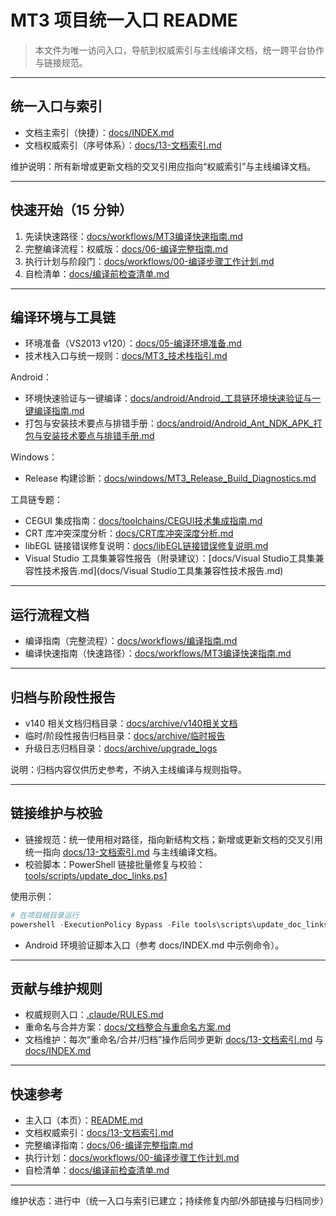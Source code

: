 # MT3 项目统一入口 README

> 本文件为唯一访问入口，导航到权威索引与主线编译文档，统一跨平台协作与链接规范。

---

## 统一入口与索引

- 文档主索引（快捷）：[docs/INDEX.md](docs/INDEX.md)
- 文档权威索引（序号体系）：[docs/13-文档索引.md](docs/13-文档索引.md)

维护说明：所有新增或更新文档的交叉引用应指向“权威索引”与主线编译文档。

---

## 快速开始（15 分钟）

1) 先读快速路径：[docs/workflows/MT3编译快速指南.md](docs/workflows/MT3编译快速指南.md)
2) 完整编译流程：权威版：[docs/06-编译完整指南.md](docs/06-编译完整指南.md)
3) 执行计划与阶段门：[docs/workflows/00-编译步骤工作计划.md](docs/workflows/00-编译步骤工作计划.md)
4) 自检清单：[docs/编译前检查清单.md](docs/编译前检查清单.md)

---

## 编译环境与工具链

- 环境准备（VS2013 v120）：[docs/05-编译环境准备.md](docs/05-编译环境准备.md)
- 技术栈入口与统一规则：[docs/MT3_技术栈指引.md](docs/MT3_技术栈指引.md)

Android：

- 环境快速验证与一键编译：[docs/android/Android_工具链环境快速验证与一键编译指南.md](docs/android/Android_工具链环境快速验证与一键编译指南.md)
- 打包与安装技术要点与排错手册：[docs/android/Android_Ant_NDK_APK_打包与安装技术要点与排错手册.md](docs/android/Android_Ant_NDK_APK_打包与安装技术要点与排错手册.md)

Windows：

- Release 构建诊断：[docs/windows/MT3_Release_Build_Diagnostics.md](docs/windows/MT3_Release_Build_Diagnostics.md)

工具链专题：

- CEGUI 集成指南：[docs/toolchains/CEGUI技术集成指南.md](docs/toolchains/CEGUI技术集成指南.md)
- CRT 库冲突深度分析：[docs/CRT库冲突深度分析.md](docs/CRT库冲突深度分析.md)
- libEGL 链接错误修复说明：[docs/libEGL链接错误修复说明.md](docs/libEGL链接错误修复说明.md)
- Visual Studio 工具集兼容性报告（附录建议）：[docs/Visual Studio工具集兼容性技术报告.md](docs/Visual Studio工具集兼容性技术报告.md)

---

## 运行流程文档

- 编译指南（完整流程）：[docs/workflows/编译指南.md](docs/workflows/编译指南.md)
- 编译快速指南（快速路径）：[docs/workflows/MT3编译快速指南.md](docs/workflows/MT3编译快速指南.md)

---

## 归档与阶段性报告

- v140 相关文档归档目录：[docs/archive/v140相关文档](docs/archive/v140相关文档)
- 临时/阶段性报告归档目录：[docs/archive/临时报告](docs/archive/临时报告)
- 升级日志归档目录：[docs/archive/upgrade_logs](docs/archive/upgrade_logs)

说明：归档内容仅供历史参考，不纳入主线编译与规则指导。

---

## 链接维护与校验

- 链接规范：统一使用相对路径，指向新结构文档；新增或更新文档的交叉引用统一指向 [docs/13-文档索引.md](docs/13-文档索引.md) 与主线编译文档。
- 校验脚本：PowerShell 链接批量修复与校验：[tools/scripts/update_doc_links.ps1](tools/scripts/update_doc_links.ps1)

使用示例：

```powershell
# 在项目根目录运行
powershell -ExecutionPolicy Bypass -File tools\scripts\update_doc_links.ps1 -DocsPath ".\docs" -FixInternalLinks -CheckExternalLinks
```

- Android 环境验证脚本入口（参考 docs/INDEX.md 中示例命令）。

---

## 贡献与维护规则

- 权威规则入口：[.claude/RULES.md](.claude/RULES.md)
- 重命名与合并方案：[docs/文档整合与重命名方案.md](docs/文档整合与重命名方案.md)
- 文档维护：每次“重命名/合并/归档”操作后同步更新 [docs/13-文档索引.md](docs/13-文档索引.md) 与 [docs/INDEX.md](docs/INDEX.md)

---

## 快速参考

- 主入口（本页）：[README.md](README.md)
- 文档权威索引：[docs/13-文档索引.md](docs/13-文档索引.md)
- 完整编译指南：[docs/06-编译完整指南.md](docs/06-编译完整指南.md)
- 执行计划：[docs/workflows/00-编译步骤工作计划.md](docs/workflows/00-编译步骤工作计划.md)
- 自检清单：[docs/编译前检查清单.md](docs/编译前检查清单.md)

---

维护状态：进行中（统一入口与索引已建立；持续修复内部/外部链接与归档同步）